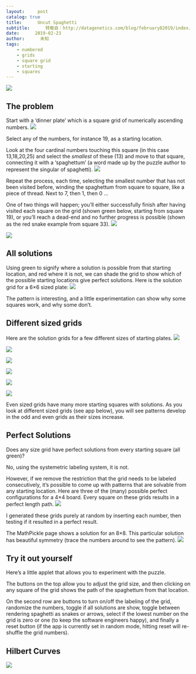 ```yaml
---
layout:     post
catalog: true
title:      Uncut Spaghetti
subtitle:      转载自：http://datagenetics.com/blog/february82019/index.html
date:      2019-02-23
author:      未知
tags:
    - numbered
    - grids
    - square grid
    - starting
    - squares
---
```

![](http://datagenetics.com/blog/february82019/banner.jpg)


## The problem

Start with a ‘dinner plate’ which is a square grid of numerically ascending numbers.
![](http://datagenetics.com/blog/february82019/empty.png)


Select any of the numbers, for instance 19, as a starting location.

Look at the four cardinal numbers touching this square (in this case 13,18,20,25) and select the *smallest* of these (13) and move to that square, connecting it with a ‘spaghettum’ (a word made up by the puzzle author to represent the singular of spaghetti).
![](http://datagenetics.com/blog/february82019/start.png)


Repeat the process, each time, selecting the smallest number that has not been visited before, winding the spaghettum from square to square, like a piece of thread. Next to 7, then 1, then 0 …

One of two things will happen; you’ll either successfully finish after having visited each square on the grid (shown green below, starting from square 19), or you’ll reach a dead-end and no further progress is possible (shown as the red snake example from square 33).
![](http://datagenetics.com/blog/february82019/green.png)

![](http://datagenetics.com/blog/february82019/red.png)


## All solutions

Using green to signify where a solution is possible from that starting location, and red where it is not, we can shade the grid to show which of the possible starting locations give perfect solutions. Here is the solution grid for a 6×6 sized plate:
![](http://datagenetics.com/blog/february82019/shade.png)


The pattern is interesting, and a little experimentation can show why some squares work, and why some don’t.

## Different sized grids

Here are the solution grids for a few different sizes of starting plates.
![](http://datagenetics.com/blog/february82019/33.png)

![](http://datagenetics.com/blog/february82019/44.png)

![](http://datagenetics.com/blog/february82019/88.png)

![](http://datagenetics.com/blog/february82019/99.png)

![](http://datagenetics.com/blog/february82019/1010.png)

![](http://datagenetics.com/blog/february82019/1212.png)


Even sized grids have many more starting squares with solutions. As you look at different sized grids (see app below), you will see patterns develop in the odd and even grids as their sizes increase.

## Perfect Solutions

Does any size grid have perfect solutions from every starting square (all green)?

No, using the systemetric labeling system, it is not.

However, if we remove the restriction that the grid needs to be labeled consecutively, it’s possible to come up with patterns that are solvable from any starting location. Here are three of the (many) possible perfect configurations for a 4×4 board. Every square on these grids results in a perfect length path.
![](http://datagenetics.com/blog/february82019/4p.png)


I generated these grids purely at random by inserting each number, then testing if it resulted in a perfect result.

The MathPickle page shows a solution for an 8×8. This particular solution has beautiful symmetry (trace the numbers around to see the pattern). 
![](http://datagenetics.com/blog/february82019/pickle.jpg)


## Try it out yourself

Here’s a little applet that allows you to experiment with the puzzle.






The buttons on the top allow you to adjust the grid size, and then clicking on any square of the grid shows the path of the spaghettum from that location.

On the second row are buttons to turn on/off the labeling of the grid, randomize the numbers, toggle if all solutions are show, toggle between rendering spaghetti as snakes or arrows, select if the lowest number on the grid is zero or one (to keep the software engineers happy), and finally a reset button (if the app is currently set in random mode, hitting reset will re-shuffle the grid numbers).

## Hilbert Curves
![](http://datagenetics.com/blog/february82019/hilbert.png)









